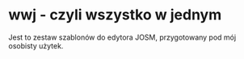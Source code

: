 # wwj - czyli wszystko w jednym
Jest to zestaw szablonów do edytora JOSM, przygotowany pod mój osobisty użytek.
